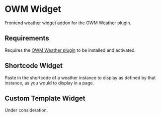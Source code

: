 # OWM Widget

Frontend weather widget addon for the OWM Weather plugin.

## Requirements

Requires the [OWM Weather plugin](https://github.com/uwejacobs/owm-weather) to be installed and activated.

## Shortcode Widget

Paste in the shortcode of a weather instance to display as defined by that instance, as you would to display in a page.

## Custom Template Widget

Under consideration.
